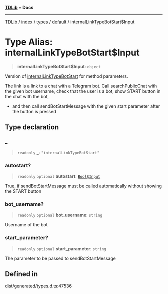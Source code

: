 [**TDLib**](../../../../../../README.md) • **Docs**

***

[TDLib](../../../../../../modules.md) / [index](../../../../../README.md) / [types](../../../README.md) / [default](../README.md) / internalLinkTypeBotStart$Input

# Type Alias: internalLinkTypeBotStart$Input

> **internalLinkTypeBotStart$Input**: `object`

Version of [internalLinkTypeBotStart](internalLinkTypeBotStart.md) for method parameters.

The link is a link to a chat with a Telegram bot. Call searchPublicChat with the given bot username, check that the user is a bot, show START button in the chat with the bot,

- and then call sendBotStartMessage with the given start parameter after the button is pressed

## Type declaration

### \_

> `readonly` **\_**: `"internalLinkTypeBotStart"`

### autostart?

> `readonly` `optional` **autostart**: [`Bool$Input`](Bool$Input.md)

True, if sendBotStartMessage must be called automatically without showing the START button

### bot\_username?

> `readonly` `optional` **bot\_username**: `string`

Username of the bot

### start\_parameter?

> `readonly` `optional` **start\_parameter**: `string`

The parameter to be passed to sendBotStartMessage

## Defined in

dist/generated/types.d.ts:47536
